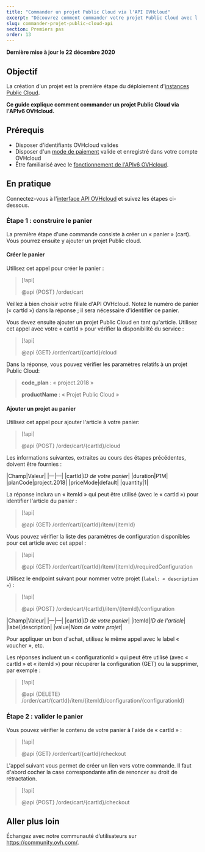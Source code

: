 ```yaml
---
title: "Commander un projet Public Cloud via l'API OVHcloud"
excerpt: "Découvrez comment commander votre projet Public Cloud avec l'API OVHcloud"
slug: commander-projet-public-cloud-api
section: Premiers pas
order: 13
---
```


**Dernière mise à jour le 22 décembre 2020**

## Objectif

La création d'un projet est la première étape du déploiement d'[instances Public Cloud](https://www.ovhcloud.com/fr-ca/public-cloud/).

**Ce guide explique comment commander un projet Public Cloud via l'APIv6 OVHcloud.**

## Prérequis

- Disposer d'identifiants OVHcloud valides
- Disposer d'un [mode de paiement](https://docs.ovh.com/ca/fr/billing/manage-payment-methods/) valide et enregistré dans votre compte OVHcloud
- Être familiarisé avec le [fonctionnement de l'APIv6 OVHcloud](https://docs.ovh.com/ca/fr/api/api-premiers-pas/).

## En pratique

Connectez-vous à l'[interface API OVHcloud](https://ca.api.ovh.com/console/) et suivez les étapes ci-dessous.

### Étape 1 : construire le panier

La première étape d'une commande consiste à créer un « panier » (cart). Vous pourrez ensuite y ajouter un projet Public cloud.

#### Créer le panier

Utilisez cet appel pour créer le panier :

> [!api]
>
> @api {POST} /order/cart
>

Veillez à bien choisir votre filiale d'API OVHcloud. Notez le numéro de panier (« cartId ») dans la réponse ; il sera nécessaire d'identifier ce panier.

Vous devez ensuite ajouter un projet Public Cloud en tant qu'article. Utilisez cet appel avec votre « cartId » pour vérifier la disponibilité du service :

> [!api]
>
> @api {GET} /order/cart/{cartId}/cloud
>

Dans la réponse, vous pouvez vérifier les paramètres relatifs à un projet Public Cloud:

>
>**code_plan** : « project.2018 »
>
>**productName** : « Projet Public Cloud »
>

#### Ajouter un projet au panier

Utilisez cet appel pour ajouter l'article à votre panier:

> [!api]
>
> @api {POST} /order/cart/{cartId}/cloud
>

Les informations suivantes, extraites au cours des étapes précédentes, doivent être fournies :

|Champ|Valeur|
|—|—| 
|cartId|*ID de votre panier*|
|duration|P1M|
|planCode|project.2018|
|priceMode|default|
|quantity|1|

La réponse inclura un « itemId » qui peut être utilisé (avec le « cartId ») pour identifier l'article du panier :

> [!api]
>
> @api {GET} /order/cart/{cartId}/item/{itemId}
>

Vous pouvez vérifier la liste des paramètres de configuration disponibles pour cet article avec cet appel :

> [!api]
>
> @api {GET} /order/cart/{cartId}/item/{itemId}/requiredConfiguration
>

Utilisez le endpoint suivant pour nommer votre projet (`label: « description »`) :

> [!api]
>
> @api {POST} /order/cart/{cartId}/item/{itemId}/configuration
>

|Champ|Valeur|
|—|—| 
|cartId|*ID de votre panier*|
|itemId|*ID de l'article*|
|label|description|
|value|*Nom de votre projet*|

Pour appliquer un bon d'achat, utilisez le même appel avec le label « voucher », etc.

Les réponses incluent un « configurationId » qui peut être utilisé (avec « cartId » et « itemId ») pour récupérer la configuration (GET) ou la supprimer, par exemple :

> [!api]
>
> @api {DELETE} /order/cart/{cartId}/item/{itemId}/configuration/{configurationId}
>


### Étape 2 : valider le panier

Vous pouvez vérifier le contenu de votre panier à l'aide de « cartId » :

> [!api]
>
> @api {GET} /order/cart/{cartId}/checkout
>

L'appel suivant vous permet de créer un lien vers votre commande. Il faut d'abord cocher la case correspondante afin de renoncer au droit de rétractation.

> [!api]
>
> @api {POST} /order/cart/{cartId}/checkout
>


## Aller plus loin

Échangez avec notre communauté d’utilisateurs sur <https://community.ovh.com/>.
